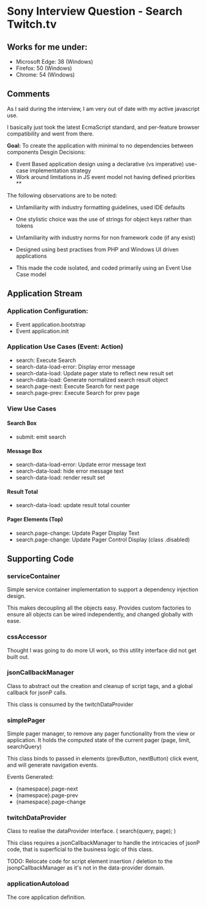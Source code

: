 # Sony Interview Question - Search Twitch.tv


## Works for me under:
* Microsoft Edge: 38 (Windows)
* Firefox: 50 (Windows)
* Chrome: 54 (Windows)

## Comments

As I said during the interview, I am very out of date with my active javascript use.

I basically just took the latest EcmaScript standard, and per-feature browser compatibility and went from there.

**Goal:** To create the application with minimal to no dependencies between components
Desgin Decisions:
* Event Based application design using a declarative (vs imperative) use-case implementation strategy
* Work around limitations in JS event model not having defined priorities **



The following observations are to be noted:
* Unfamiliarity with industry formatting guidelines, used IDE defaults
 * One stylistic choice was the use of strings for object keys rather than tokens
 
* Unfamiliarity with industry norms for non framework code (if any exist)
 * Designed using best practises from PHP and Windows UI driven applications
 * This made the code isolated, and coded primarily using an Event Use Case model

## Application Stream

### Application Configuration:
* Event application.bootstrap
* Event application.init

### Application Use Cases (Event: Action)
* search: Execute Search
* search-data-load-error: Display error message
* search-data-load: Update pager state to reflect new result set
* search-data-load: Generate normalized search result object
* search.page-next: Execute Search for next page
* search.page-prev: Execute Search for prev page

### View Use Cases
#### Search Box
* submit: emit search

#### Message Box
* search-data-load-error: Update error message text
* search-data-load: hide error message text
* search-data-load: render result set

#### Result Total
* search-data-load: update result total counter

#### Pager Elements (Top)
* search.page-change: Update Pager Display Text
* search.page-change: Update Pager Control Display (class .disabled)


## Supporting Code
### serviceContainer
Simple service container implementation to support a dependency injection design.

This makes decoupling all the objects easy.
Provides custom factories to ensure all objects can be wired independently, and changed globally with ease.

### cssAccessor
Thought I was going to do more UI work, so this utility interface did not get built out.

### jsonCallbackManager
Class to abstract out the creation and cleanup of script tags, and a global callback for jsonP calls.

This class is consumed by the twitchDataProvider

### simplePager
Simple pager manager, to remove any pager functionality from the view or application.
It holds the computed state of the current pager (page, limit, searchQuery)

This class binds to passed in elements (prevButton, nextButton) click event, and will generate navigation events.

Events Generated:
* {namespace}.page-next
* {namespace}.page-prev
* {namespace}.page-change


### twitchDataProvider
Class to realise the dataProvider interface. ( search(query, page); )

This class requires a jsonCallbackManager to handle the intricacies of jsonP code, that is superficial to the business logic of this class.

TODO: Relocate code for script element insertion / deletion to the jsonpCallbackManager as it's not in the data-provider domain.

### applicationAutoload
The core application definition.
